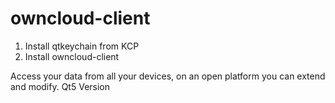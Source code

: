 # owncloud-client

1) Install qtkeychain from KCP
2) Install owncloud-client

Access your data from all your devices, on an open platform you can extend and modify. Qt5 Version
